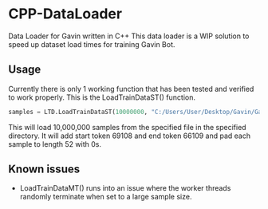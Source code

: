 # CPP-DataLoader
Data Loader for Gavin written in C++
This data loader is a WIP solution to speed up dataset load times for training Gavin Bot.

## Usage
Currently there is only 1 working function that has been tested and verified to work properly. This is the LoadTrainDataST() function.

```python
samples = LTD.LoadTrainDataST(10000000, "C:/Users/User/Desktop/Gavin/GavinTraining/", "Tokenizer-3.to", 69108,66109, 52, 0)
```
This will load 10,000,000 samples from the specified file in the specified directory. It will add start token 69108 and end token 66109 and pad each sample to length 52 with 0s.

## Known issues

* LoadTrainDataMT() runs into an issue where the worker threads randomly terminate when set to a large sample size.
